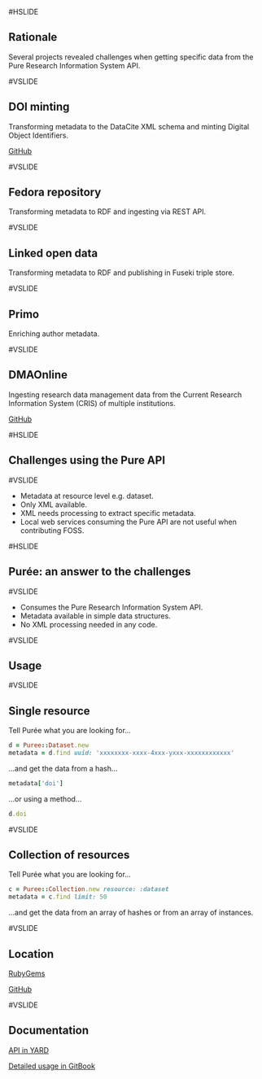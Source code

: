#HSLIDE

## Rationale

Several projects revealed challenges when getting specific data from the Pure Research Information System API.

#VSLIDE

## DOI minting

Transforming metadata to the DataCite XML schema and minting Digital Object Identifiers.

[GitHub](https://github.com/lulibrary/doi)

#VSLIDE

## Fedora repository

Transforming metadata to RDF and ingesting via REST API.

#VSLIDE

## Linked open data

Transforming metadata to RDF and publishing in Fuseki triple store.

#VSLIDE

## Primo

Enriching author metadata.

#VSLIDE

## DMAOnline

Ingesting research data management data from the Current Research Information System (CRIS) of multiple institutions.

[GitHub](http://dmao.info/)

#HSLIDE

## Challenges using the Pure API

#VSLIDE

- Metadata at resource level e.g. dataset.
- Only XML available.
- XML needs processing to extract specific metadata.
- Local web services consuming the Pure API are not useful when contributing FOSS.

#HSLIDE

## Pur&#233;e: an answer to the challenges

#VSLIDE

- Consumes the Pure Research Information System API.
- Metadata available in simple data structures.
- No XML processing needed in any code.

#VSLIDE

## Usage

#VSLIDE

## Single resource
Tell Pur&#233;e what you are looking for...

```ruby
d = Puree::Dataset.new
metadata = d.find uuid: 'xxxxxxxx-xxxx-4xxx-yxxx-xxxxxxxxxxxx'
```
...and get the data from a hash...

```ruby
metadata['doi']
```

...or using a method...

```ruby
d.doi
```

#VSLIDE

## Collection of resources
Tell Pur&#233;e what you are looking for...

```ruby
c = Puree::Collection.new resource: :dataset
metadata = c.find limit: 50
```
...and get the data from an array of hashes or from an array of instances.

#VSLIDE

## Location

[RubyGems](https://rubygems.org/gems/puree)

[GitHub](https://github.com/lulibrary/puree)

#VSLIDE

## Documentation

[API in YARD](http://www.rubydoc.info/gems/puree)

[Detailed usage in GitBook](https://aalbinclark.gitbooks.io/puree)